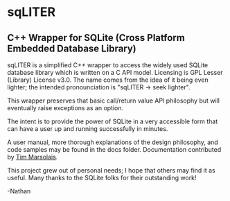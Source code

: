 # sqLITER
## C++ Wrapper for SQLite (Cross Platform Embedded Database Library)

sqLITER is a simplified C++ wrapper to access the widely used SQLite database library which is written on a C API model.  Licensing is GPL Lesser (Library) License v3.0.  The name comes from the idea of it being even lighter; the intended pronounciation is "sqLITER -> seek lighter".

This wrapper preserves that basic call/return value API philosophy but will eventually raise exceptions as an option.

The intent is to provide the power of SQLite in a very accessible form that can have a user up and running successfully in minutes.

A user manual, more thorough explanations of the design philosophy, and code samples may be found in the docs folder.  Documentation contributed by [Tim Marsolais](http://www.tmarsolais.com).  

This project grew out of personal needs; I hope that others may find it as useful.  Many thanks to the SQLite folks for their outstanding work!

-Nathan
